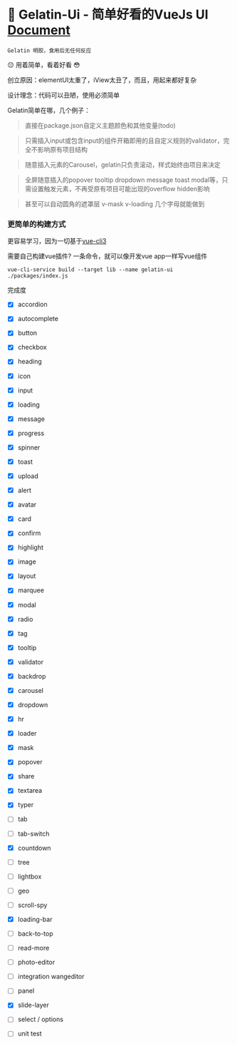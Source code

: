 # :pill: Gelatin-Ui - 简单好看的VueJs UI [Document](https://gelatin-ui.leafiy.com/tag/)

`Gelatin 明胶，食用后无任何反应`

:pensive: 用着简单，看着好看 :flushed:

创立原因：elementUI太重了，iView太丑了，而且，用起来都好复杂

设计理念：代码可以丑陋，使用必须简单

Gelatin简单在哪，几个例子：

> 直接在package.json自定义主题颜色和其他变量(todo)

> 只需插入input或包含input的组件开箱即用的且自定义规则的validator，完全不影响原有项目结构

> 随意插入元素的Carousel，gelatin只负责滚动，样式始终由项目来决定

> 全屏随意插入的popover tooltip dropdown message toast modal等，只需设置触发元素，不再受原有项目可能出现的overflow hidden影响

> 甚至可以自动圆角的遮罩层 v-mask v-loading 几个字母就能做到

### 更简单的构建方式

更容易学习，因为一切基于[vue-cli3](https://cli.vuejs.org/)

需要自己构建vue插件? 一条命令，就可以像开发vue app一样写vue组件

`vue-cli-service build --target lib --name gelatin-ui ./packages/index.js`



完成度

- [x] accordion
- [x] autocomplete
- [x] button
- [x] checkbox
- [x] heading
- [x] icon
- [x] input
- [x] loading
- [x] message
- [x] progress
- [x] spinner
- [x] toast
- [x] upload
- [x] alert
- [x] avatar
- [x] card
- [x] confirm
- [x] highlight
- [x] image
- [x] layout
- [x] marquee
- [x] modal
- [x] radio
- [x] tag
- [x] tooltip
- [x] validator
- [x] backdrop
- [x] carousel
- [x] dropdown
- [x] hr
- [x] loader
- [x] mask
- [x] popover
- [x] share
- [x] textarea
- [x] typer

- [ ] tab
- [ ] tab-switch
- [x] countdown
- [ ] tree
- [ ] lightbox
- [ ] geo
- [ ] scroll-spy
- [x] loading-bar
- [ ] back-to-top
- [ ] read-more
- [ ] photo-editor
- [ ] integration wangeditor
- [ ] panel
- [x] slide-layer
- [ ] select / options
- [ ] unit test